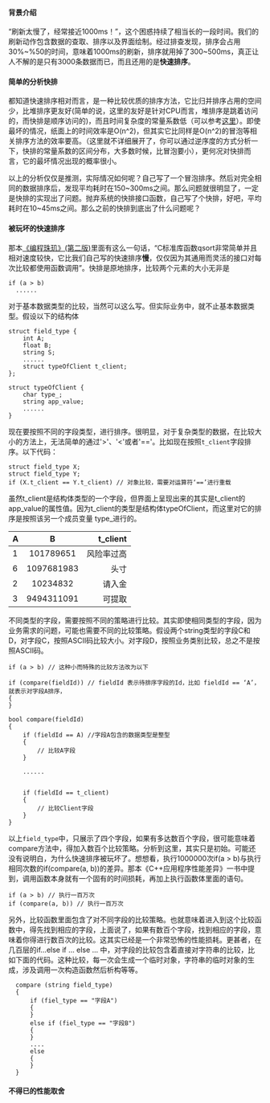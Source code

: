 #### 背景介绍
“刷新太慢了，经常接近1000ms！”，这个困惑持续了相当长的一段时间。我们的刷新动作包含数据的查取、排序以及界面绘制。经过排查发现，排序会占用30%\~%50的时间，意味着1000ms的刷新，排序就用掉了300\~500ms，真正让人不解的是只有3000条数据而已，而且还用的是**快速排序**。

#### 简单的分析快排
都知道快速排序相对而言，是一种比较优质的排序方法，它比归并排序占用的空间少，比堆排序更友好(简单的说，这里的友好是针对CPU而言，堆排序是跳着访问的，而快排是顺序访问的)，而且时间复杂度的常量系数低（可以参考[这里](http://mindhacks.cn/2008/06/13/why-is-quicksort-so-quick/)）。即使最坏的情况，纸面上的时间效率是O(n^2)，但其实它比同样是O(n^2)的冒泡等相关排序方法的效率要高。（这里就不详细展开了，你可以通过逆序度的方式分析一下，快排的常量系数的区间分布，大多数时候，比冒泡要小），更何况对快排而言，它的最坏情况出现的概率很小。

以上的分析仅仅是推测，实际情况如何呢？自己写了一个冒泡排序。然后对完全相同的数据排序后，发现平均耗时在150\~300ms之间。那么问题就很明显了，一定是快排的实现出了问题。抛弃系统的快排接口函数，自己写了个快排，好吧，平均耗时在10\~45ms之间。那么之前的快排到底出了什么问题呢？

#### 被玩坏的快速排序
那本[《编程珠玑》(第二版)](https://book.douban.com/subject/3227098/)里面有这么一句话，“C标准库函数qsort非常简单并且相对速度较快，它比我们自己写的快速排序**慢**，仅仅因为其通用而灵活的接口对每次比较都使用函数调用”。快排是原地排序，比较两个元素的大小无非是
  
    if (a > b)
      ......

对于基本数据类型的比较，当然可以这么写。但实际业务中，就不止基本数据类型。假设以下的结构体
    
    struct field_type {
        int A;
        float B;
        string S;
        ......
        struct typeOfClient t_client;
    };
    
    struct typeOfClient {
        char type_;
        string app_value;
        ......
    }
    
现在要按照不同的字段类型，进行排序。很明显，对于复杂类型的数据，在比较大小的方法上，无法简单的通过'>'、'<'或者'=='。比如现在按照`t_client`字段排序。以下代码：

    struct field_type X;
    struct field_type Y;
    if (X.t_client == Y.t_client) // 对象比较，需要对运算符‘==’进行重载
虽然t_client是结构体类型的一个字段，但界面上呈现出来的其实是t_client的app_value的属性值。因为t_client的类型是结构体typeOfClient，而这里对它的排序是按照该另一个成员变量 type_进行的。

| A        | B           | t_client  |
| -------- |:-----------:| ---------:|
| 1        | 101789651   | 风险率过高|
| 6        | 1097681983  | 头寸      |
| 2        | 10234832    | 请入金    |
| 3        | 9494311091  | 可提取    |

不同类型的字段，需要按照不同的策略进行比较。其实即使相同类型的字段，因为业务需求的问题，可能也需要不同的比较策略。假设两个string类型的字段C和D，对字段C，按照ASCII码比较大小。对字段D，按照业务类别比较，总之不是按照ASCII码。

    if (a > b) // 这种小而特殊的比较方法改为以下
    
    if (compare(fieldId)) // fieldId 表示待排序字段的Id，比如 fieldId == ‘A’，就表示对字段A排序，
    {
    }
    
    bool compare(fieldId)
    {
        if (fieldId == A) //字段A包含的数据类型是整型
        {
            // 比较A字段
        }
        
        ......
        
        
        if (fieldId == t_client)
        {
            // 比较Client字段
        }
    }
以上`field_type`中，只展示了四个字段，如果有多达数百个字段，很可能意味着compare方法中，得加入数百个比较策略。分析到这里，其实只是初始。可能还没有说明白，为什么快速排序被玩坏了。想想看，执行1000000次if(a > b)与执行相同次数的if(compare(a, b))的差异。那本《C++应用程序性能差异》一书中提到，调用函数本身就有一个固有的时间损耗，再加上执行函数体里面的语句。

    if (a > b) // 执行一百万次
    if (compare(a, b)) // 执行一百万次

另外，比较函数里面包含了对不同字段的比较策略。也就意味着进入到这个比较函数中，得先找到相应的字段，上面说了，如果有数百个字段，找到相应的字段，意味着你得进行数百次的比较。这其实已经是一个非常恐怖的性能损耗。更甚者，在几百层的if...else if ... else ... 中，对字段的比较包含着直接对字符串的比较，比如下面的代码。这种比较，每一次会生成一个临时对象，字符串的临时对象的生成，涉及调用一次构造函数然后析构等等。

      compare (string field_type)
      {
          if (fiel_type == "字段A")
          {
          }
          else if (fiel_type == "字段B")
          {
          }
          ....
          else
          {
          }
      }















#### 不得已的性能取舍
